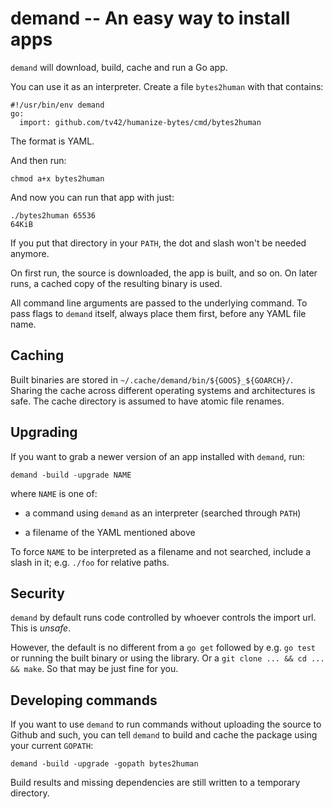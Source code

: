 demand -- An easy way to install apps
=====================================

`demand` will download, build, cache and run a Go app.

You can use it as an interpreter. Create a file ``bytes2human`` with
that contains:

    #!/usr/bin/env demand
    go:
      import: github.com/tv42/humanize-bytes/cmd/bytes2human

The format is YAML.

And then run:

    chmod a+x bytes2human

And now you can run that app with just:

    ./bytes2human 65536
    64KiB

If you put that directory in your `PATH`, the dot and slash won't be
needed anymore.

On first run, the source is downloaded, the app is built, and so on.
On later runs, a cached copy of the resulting binary is used.

All command line arguments are passed to the underlying command. To
pass flags to `demand` itself, always place them first, before any
YAML file name.


Caching
-------

Built binaries are stored in `~/.cache/demand/bin/${GOOS}_${GOARCH}/`.
Sharing the cache across different operating systems and architectures
is safe. The cache directory is assumed to have atomic file renames.


Upgrading
---------

If you want to grab a newer version of an app installed with `demand`,
run:

    demand -build -upgrade NAME

where `NAME` is one of:

- a command using `demand` as an interpreter (searched through
  `PATH`)

- a filename of the YAML mentioned above

To force `NAME` to be interpreted as a filename and not searched,
include a slash in it; e.g. `./foo` for relative paths.


Security
--------

`demand` by default runs code controlled by whoever controls the
import url. This is *unsafe*.

However, the default is no different from a `go get` followed by e.g.
`go test` or running the built binary or using the library. Or a `git
clone ... && cd ... && make`. So that may be just fine for you.


Developing commands
-------------------

If you want to use `demand` to run commands without uploading the
source to Github and such, you can tell `demand` to build and cache
the package using your current `GOPATH`:

    demand -build -upgrade -gopath bytes2human

Build results and missing dependencies are still written to a
temporary directory.
